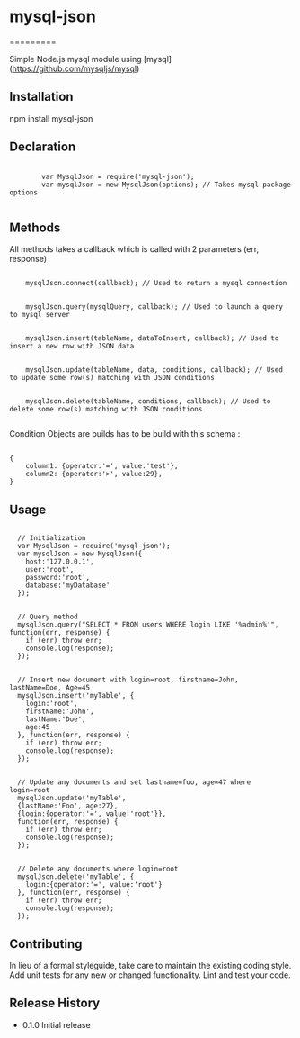 # mysql-json
=========

Simple Node.js mysql module using [mysql] (https://github.com/mysqljs/mysql)

## Installation

npm install mysql-json

## Declaration

<pre>
    <code>
        var MysqlJson = require('mysql-json');
        var mysqlJson = new MysqlJson(options); // Takes mysql package options
    </code>
</pre>

## Methods

All methods takes a callback which is called with 2 parameters (err, response)

<pre><code>
    mysqlJson.connect(callback); // Used to return a mysql connection
</code></pre>

<pre><code>
    mysqlJson.query(mysqlQuery, callback); // Used to launch a query to mysql server
</code></pre>

<pre><code>
    mysqlJson.insert(tableName, dataToInsert, callback); // Used to insert a new row with JSON data
</code></pre>

<pre><code>
    mysqlJson.update(tableName, data, conditions, callback); // Used to update some row(s) matching with JSON conditions
</code></pre>

<pre><code>
    mysqlJson.delete(tableName, conditions, callback); // Used to delete some row(s) matching with JSON conditions
 </code></pre>

Condition Objects are builds has to be build with this schema :

<pre><code>
{
    column1: {operator:'=', value:'test'},
    column2: {operator:'>', value:29},
}
</code></pre>

## Usage

<pre><code>
  // Initialization
  var MysqlJson = require('mysql-json');
  var mysqlJson = new MysqlJson({
    host:'127.0.0.1',
    user:'root',
    password:'root',
    database:'myDatabase'
  });
</code></pre>

<pre><code>
  // Query method
  mysqlJson.query("SELECT * FROM users WHERE login LIKE '%admin%'", function(err, response) {
    if (err) throw err;
    console.log(response);
  });
</code></pre>

<pre><code>
  // Insert new document with login=root, firstname=John, lastName=Doe, Age=45
  mysqlJson.insert('myTable', {
    login:'root',
    firstName:'John',
    lastName:'Doe',
    age:45
  }, function(err, response) {
    if (err) throw err;
    console.log(response);
  });
</code></pre>

<pre><code>
  // Update any documents and set lastname=foo, age=47 where login=root
  mysqlJson.update('myTable',
  {lastName:'Foo', age:27},
  {login:{operator:'=', value:'root'}},
  function(err, response) {
    if (err) throw err;
    console.log(response);
  });
</code></pre>

<pre><code>
  // Delete any documents where login=root
  mysqlJson.delete('myTable', {
    login:{operator:'=', value:'root'}
  }, function(err, response) {
    if (err) throw err;
    console.log(response);
  });
</code></pre>


## Contributing

In lieu of a formal styleguide, take care to maintain the existing coding style.
Add unit tests for any new or changed functionality. Lint and test your code.

## Release History

* 0.1.0 Initial release
